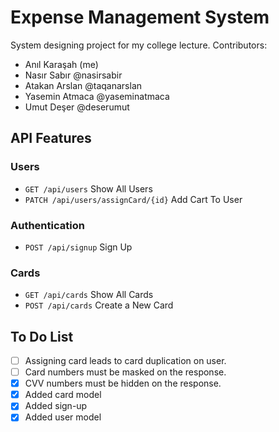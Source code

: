 # Expense Management System
System designing project for my college lecture.
Contributors: 
- Anıl Karaşah (me)
- Nasır Sabır @nasirsabir
- Atakan Arslan @taqanarslan
- Yasemin Atmaca @yaseminatmaca
- Umut Deşer @deserumut

## API Features

### Users
- `GET /api/users` Show All Users
- `PATCH /api/users/assignCard/{id}` Add Cart To User

### Authentication
- `POST /api/signup` Sign Up

### Cards
- `GET /api/cards` Show All Cards
- `POST /api/cards` Create a New Card

## To Do List

- [ ] Assigning card leads to card duplication on user.
- [ ] Card numbers must be masked on the response.
- [x] CVV numbers must be hidden on the response.
- [x] Added card model
- [x] Added sign-up
- [x] Added user model
